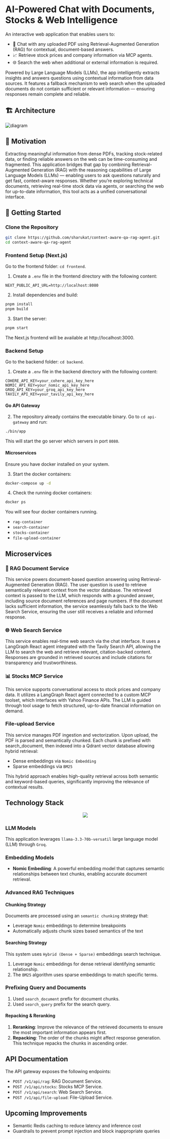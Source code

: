 # AI-Powered Chat with Documents, Stocks & Web Intelligence

An interactive web application that enables users to:
- 💬 Chat with any uploaded PDF using Retrieval-Augmented Generation (RAG) for contextual, document-based answers.
- 📈 Retrieve stock prices and company information via MCP agents.
- 🌐 Search the web when additional or external information is required.

Powered by Large Language Models (LLMs), the app intelligently extracts insights and answers questions using contextual information from data sources. It features a fallback mechanism to web search when the uploaded documents do not contain sufficient or relevant information — ensuring responses remain complete and reliable.

## 🏗️ Architecture
![diagram](https://github.com/user-attachments/assets/37b02fd0-6c82-4772-8c8f-2941cf514c74)

## 🌱 Motivation
Extracting meaningful information from dense PDFs, tracking stock-related data, or finding reliable answers on the web can be time-consuming and fragmented. This application bridges that gap by combining Retrieval-Augmented Generation (RAG) with the reasoning capabilities of Large Language Models (LLMs) — enabling users to ask questions naturally and get fast, context-aware responses. Whether you’re exploring technical documents, retrieving real-time stock data via agents, or searching the web for up-to-date information, this tool acts as a unified conversational interface. 

## 🚀 Getting Started

### Clone the Repository
```bash
git clone https://github.com/sharukat/context-aware-qa-rag-agent.git
cd context-aware-qa-rag-agent
```

### Frontend Setup (Next.js)
Go to the frontend folder: `cd frontend`.

1. Create a `.env` file in the frontend directory with the following content:
```
NEXT_PUBLIC_API_URL=http://localhost:8080
```

2. Install dependencies and build:
```bash
pnpm install
pnpm build
```

3. Start the server:
```bash
pnpm start
```

The Next.js frontend will be available at http://localhost:3000.

### Backend Setup
Go to the backend folder: `cd backend`.
1. Create a `.env` file in the backend directory with the following content:
```
COHERE_API_KEY=your_cohere_api_key_here
NOMIC_API_KEY=your_nomic_api_key_here
GROQ_API_KEY=your_groq_api_key_here
TAVILY_API_KEY=your_tavily_api_key_here
```

#### Go API Gateway
2. The repository already contains the executable binary. Go to `cd api-gateway` and run:
```bash
./bin/app
```

This will start the go server which servers in port `8080`.

#### Microservices
Ensure you have docker installed on your system.

3. Start the docker containers:
```bash
docker-compose up -d
```

4. Check the running docker containers:
```bash
docker ps
```

You will see four docker containers running.
- `rag-container`
- `search-container`
- `stocks-container`
- `file-upload-container`

## Microservices
### 🧾 RAG Document Service
This service powers document-based question answering using Retrieval-Augmented Generation (RAG). The user question is used to retrieve semantically relevant context from the vector database. The retrieved context is passed to the LLM, which responds with a grounded answer, including source document references and page numbers. If the document lacks sufficient information, the service seamlessly falls back to the Web Search Service, ensuring the user still receives a reliable and informed response.

### 🌐 Web Search Service
This service enables real-time web search via the chat interface. It uses a LangGraph React agent integrated with the Tavily Search API, allowing the LLM to search the web and retrieve relevant, citation-backed content. Responses are grounded in retrieved sources and include citations for transparency and trustworthiness. 

### 📊 Stocks MCP Service
This service supports conversational access to stock prices and company data. It utilizes a LangGraph React agent connected to a custom MCP toolset, which interfaces with Yahoo Finance APIs. The LLM is guided through tool usage to fetch structured, up-to-date financial information on demand.

### File-upload Service
This service manages PDF ingestion and vectorization. Upon upload, the PDF is parsed and semantically chunked. Each chunk is prefixed with search_document, then indexed into a Qdrant vector database allowing hybrid retrieval:
- Dense embeddings via `Nomic Embedding`
- Sparse embeddings via `BM25`

This hybrid approach enables high-quality retrieval across both semantic and keyword-based queries, significantly improving the relevance of contextual results.

## Technology Stack
<p align="center">
  <a href="https://go-skill-icons.vercel.app/">
    <img
      src="https://go-skill-icons.vercel.app/api/icons?i=python,golang,typescript,nextjs,tailwindcss,fastapi,langchain,groq,docker"
    />
  </a>
</p>

### LLM Models

This application leverages `llama-3.3-70b-versatil` large language model (LLM) through `Groq`.

### Embedding Models

- **Nomic Embediing**: A powerful embedding model that captures semantic relationships between text chunks, enabling accurate document retrieval.

### Advanced RAG Techniques

#### Chunking Strategy
Documents are processed using an `semantic chunking` strategy that:
- Leverage `Nomic` embeddings to determine breakpoints
- Automatically adjusts chunk sizes based semantics of the text

#### Searching Strategy
This system uses `Hybrid (Dense + Sparse)` embeddings search technique.
1. Leverage `Nomic` embeddings for dense retrieval identifying semantic relationship.
2. The `BM25` algorithm uses sparse embeddings to match specific terms.

### Prefixing Query and Documents
1. Used `search_document` prefix for document chunks.
2. Used `search_query` prefix for the search query.

#### Repacking & Reranking
1. **Reranking**: Improve the relevance of the retrieved documents to ensure the most important information appears first.
2. **Repacking**: The order of the chunks might affect response generation. This technique repacks the chunks in ascending order.


## API Documentation

The API gateway exposes the following endpoints:

- `POST /v1/api/rag`: RAG Document Service.
- `POST /v1/api/stocks`: Stocks MCP Service.
- `POST /v1/api/search`: Web Search Service.
- `POST /v1/api/file-upload`: File-Upload Service.

## Upcoming Improvements
- Semantic Redis caching to reduce latency and inference cost
- Guardrails to prevent prompt injection and block inappropriate queries